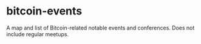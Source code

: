 # bitcoin-events
A map and list of Bitcoin-related notable events and conferences. Does not include regular meetups.

